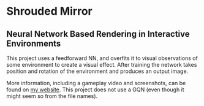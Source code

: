 # Shrouded Mirror
## Neural Network Based Rendering in Interactive Environments

This project uses a feedforward NN, and overfits it to visual observations of some environment to create a visual effect. After training the network takes position and rotation of the environment and produces an output image.

More information, including a gameplay video and screenshots, can be found on [my website](https://www.johannescmayer.com/projects/shroudedmirror/).
This project does not use a GQN (even though it might seem so from the file names).
